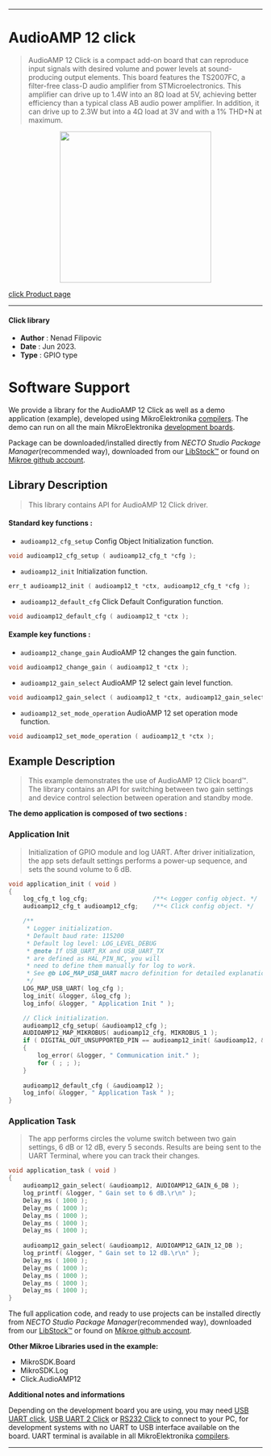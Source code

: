 
---
# AudioAMP 12 click

> AudioAMP 12 Click is a compact add-on board that can reproduce input signals with desired volume and 
> power levels at sound-producing output elements. This board features the TS2007FC, 
> a filter-free class-D audio amplifier from STMicroelectronics. 
> This amplifier can drive up to 1.4W into an 8Ω load at 5V, achieving better efficiency 
> than a typical class AB audio power amplifier. In addition, it can drive up to 2.3W 
> but into a 4Ω load at 3V and with a 1% THD+N at maximum. 

<p align="center">
  <img src="https://download.mikroe.com/images/click_for_ide/audioamp12_click.png" height=300px>
</p>

[click Product page](https://www.mikroe.com/audioamp-12-click)

---


#### Click library

- **Author**        : Nenad Filipovic
- **Date**          : Jun 2023.
- **Type**          : GPIO type


# Software Support

We provide a library for the AudioAMP 12 Click
as well as a demo application (example), developed using MikroElektronika
[compilers](https://www.mikroe.com/necto-studio).
The demo can run on all the main MikroElektronika [development boards](https://www.mikroe.com/development-boards).

Package can be downloaded/installed directly from *NECTO Studio Package Manager*(recommended way), downloaded from our [LibStock&trade;](https://libstock.mikroe.com) or found on [Mikroe github account](https://github.com/MikroElektronika/mikrosdk_click_v2/tree/master/clicks).

## Library Description

> This library contains API for AudioAMP 12 Click driver.

#### Standard key functions :

- `audioamp12_cfg_setup` Config Object Initialization function.
```c
void audioamp12_cfg_setup ( audioamp12_cfg_t *cfg );
```

- `audioamp12_init` Initialization function.
```c
err_t audioamp12_init ( audioamp12_t *ctx, audioamp12_cfg_t *cfg );
```

- `audioamp12_default_cfg` Click Default Configuration function.
```c
void audioamp12_default_cfg ( audioamp12_t *ctx );
```

#### Example key functions :

- `audioamp12_change_gain`  AudioAMP 12 changes the gain function.
```c
void audioamp12_change_gain ( audioamp12_t *ctx );
```

- `audioamp12_gain_select` AudioAMP 12 select gain level function.
```c
void audioamp12_gain_select ( audioamp12_t *ctx, audioamp12_gain_select_t sel_gain );
```

- `audioamp12_set_mode_operation` AudioAMP 12 set operation mode function.
```c
void audioamp12_set_mode_operation ( audioamp12_t *ctx );
```

## Example Description

> This example demonstrates the use of AudioAMP 12 Click board™. 
> The library contains an API for switching between two gain settings 
> and device control selection between operation and standby mode.

**The demo application is composed of two sections :**

### Application Init

> Initialization of GPIO module and log UART. After driver initialization, 
> the app sets default settings performs a power-up sequence, and sets the sound volume to 6 dB.

```c
void application_init ( void ) 
{
    log_cfg_t log_cfg;                  /**< Logger config object. */
    audioamp12_cfg_t audioamp12_cfg;    /**< Click config object. */

    /** 
     * Logger initialization.
     * Default baud rate: 115200
     * Default log level: LOG_LEVEL_DEBUG
     * @note If USB_UART_RX and USB_UART_TX 
     * are defined as HAL_PIN_NC, you will 
     * need to define them manually for log to work. 
     * See @b LOG_MAP_USB_UART macro definition for detailed explanation.
     */
    LOG_MAP_USB_UART( log_cfg );
    log_init( &logger, &log_cfg );
    log_info( &logger, " Application Init " );

    // Click initialization.
    audioamp12_cfg_setup( &audioamp12_cfg );
    AUDIOAMP12_MAP_MIKROBUS( audioamp12_cfg, MIKROBUS_1 );
    if ( DIGITAL_OUT_UNSUPPORTED_PIN == audioamp12_init( &audioamp12, &audioamp12_cfg ) ) 
    {
        log_error( &logger, " Communication init." );
        for ( ; ; );
    }
    
    audioamp12_default_cfg ( &audioamp12 );
    log_info( &logger, " Application Task " );
}
```

### Application Task

> The app performs circles the volume switch between two gain settings, 
> 6 dB or 12 dB, every 5 seconds. 
> Results are being sent to the UART Terminal, where you can track their changes.

```c
void application_task ( void ) 
{
    audioamp12_gain_select( &audioamp12, AUDIOAMP12_GAIN_6_DB );
    log_printf( &logger, " Gain set to 6 dB.\r\n" );
    Delay_ms ( 1000 );
    Delay_ms ( 1000 );
    Delay_ms ( 1000 );
    Delay_ms ( 1000 );
    Delay_ms ( 1000 );
    
    audioamp12_gain_select( &audioamp12, AUDIOAMP12_GAIN_12_DB );
    log_printf( &logger, " Gain set to 12 dB.\r\n" );
    Delay_ms ( 1000 );
    Delay_ms ( 1000 );
    Delay_ms ( 1000 );
    Delay_ms ( 1000 );
    Delay_ms ( 1000 );
}
```

The full application code, and ready to use projects can be installed directly from *NECTO Studio Package Manager*(recommended way), downloaded from our [LibStock&trade;](https://libstock.mikroe.com) or found on [Mikroe github account](https://github.com/MikroElektronika/mikrosdk_click_v2/tree/master/clicks).

**Other Mikroe Libraries used in the example:**

- MikroSDK.Board
- MikroSDK.Log
- Click.AudioAMP12

**Additional notes and informations**

Depending on the development board you are using, you may need
[USB UART click](https://www.mikroe.com/usb-uart-click),
[USB UART 2 Click](https://www.mikroe.com/usb-uart-2-click) or
[RS232 Click](https://www.mikroe.com/rs232-click) to connect to your PC, for
development systems with no UART to USB interface available on the board. UART
terminal is available in all MikroElektronika
[compilers](https://shop.mikroe.com/compilers).

---
